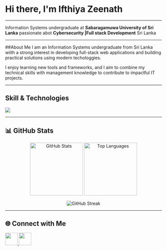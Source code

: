 # Hi there, I'm Ifthiya Zeenath
___
Information Systems undergraduate at **Sabaragamuwa University of Sri Lanka**
passionate abot **Cybersecurity |Full stack Development**
Sri Lanka

___

##About Me
I am an Information Systems undergraduate from Sri Lanka wiith a strong interest in developing full-stack web applications and building practical solutions using modern techologgies.

I enjoy learning new tools and frameworks, and I aim to combine my technical skills with management knowledge to contribute to impactful IT projects.

___

## Skill & Technologies

<img src="https://skillicons.dev/icons?i=java,python,js,ts,react,angular,nodejs,mysql,mongodb" />

___

## 📊 GitHub Stats  

<p align="center">
  <img src="https://github-readme-stats.vercel.app/api?username=a-zahi2002&show_icons=true&theme=tokyonight" alt="GitHub Stats" height="170"/>
  <img src="https://github-readme-stats.vercel.app/api/top-langs/?username=a-zahi2002&layout=compact&theme=tokyonight" alt="Top Languages" height="170"/>
</p>

<p align="center">
  <img src="https://streak-stats.demolab.com/?user=a-zahi2002&theme=tokyonight" alt="GitHub Streak"/>
</p>

---

## 🌐 Connect with Me  

<p align="left">
  <a href="www.linkedin.com/in/ifthiyazeenath" target="_blank">
    <img src="https://cdn.jsdelivr.net/gh/devicons/devicon/icons/linkedin/linkedin-original.svg" width="40" height="40"/>
  </a>
  <a href="mailto:ifthiyazeenath@gmail.com">
    <img src="https://cdn.jsdelivr.net/gh/simple-icons/simple-icons/icons/gmail.svg" width="40" height="40" style="color:red"/>
  </a>
</p>

